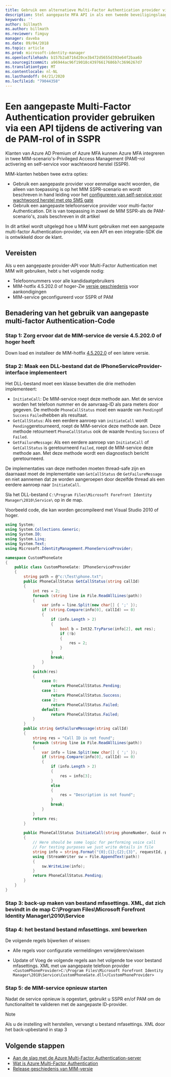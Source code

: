 ```yaml
---
title: Gebruik een alternatieve Multi-Factor Authentication provider via een API om PAM of het SSPR-scenario te activeren | Microsoft Docs
description: Stel aangepaste MFA API in als een tweede beveiligingslaag wanneer uw gebruikers rollen activeren in Privileged Access Management en self-service voor wachtwoord herstel gebruiken.
keywords: ''
author: billmath
ms.author: billmath
ms.reviewer: fimguy
manager: daveba
ms.date: 09/04/2018
ms.topic: article
ms.prod: microsoft-identity-manager
ms.openlocfilehash: b157b2a8716d20ce3b472d5655d393e64f2baa6b
ms.sourcegitcommit: a96944ac96f19018c43976617686b7c3696267d7
ms.translationtype: MT
ms.contentlocale: nl-NL
ms.lasthandoff: 04/21/2020
ms.locfileid: "79044358"
---
```

# <a name="use-a-custom-multi-factor-authentication-provider-via-an-api-during-pam-role-activation-or-in-sspr"></a>Een aangepaste Multi-Factor Authentication provider gebruiken via een API tijdens de activering van de PAM-rol of in SSPR

Klanten van Azure AD Premium of Azure MFA kunnen Azure MFA integreren in twee MIM-scenario's-Privileged Access Management (PAM)-rol activering en self-service voor wachtwoord herstel (SSPR).

MIM-klanten hebben twee extra opties:

 - Gebruik een aangepaste provider voor eenmalige wacht woorden, die alleen van toepassing is op het MIM SSPR-scenario en wordt beschreven in hand leiding voor het [configureren van self-service voor wachtwoord herstel met otp SMS gate](https://docs.microsoft.com/previous-versions/mim/hh824692(v=ws.10))
 - Gebruik een aangepaste telefoonservice provider voor multi-factor Authentication. Dit is van toepassing in zowel de MIM SSPR-als de PAM-scenario's, zoals beschreven in dit artikel

In dit artikel wordt uitgelegd hoe u MIM kunt gebruiken met een aangepaste multi-factor Authentication-provider, via een API en een integratie-SDK die is ontwikkeld door de klant.  

## <a name="prerequisites"></a>Vereisten

Als u een aangepaste provider-API voor Multi-Factor Authentication met MIM wilt gebruiken, hebt u het volgende nodig:

- Telefoonnummers voor alle kandidaatgebruikers
- MIM-hotfix 4.5.202.0 of hoger-Zie [versie geschiedenis](reference/version-history.md) voor aankondigingen
- MIM-service geconfigureerd voor SSPR of PAM

## <a name="approach-using-custom-multi-factor-authentication-code"></a>Benadering van het gebruik van aangepaste multi-factor Authentication-Code

### <a name="step-1-ensure-mim-service-is-at-version-452020-or-later"></a>Stap 1: Zorg ervoor dat de MIM-service de versie 4.5.202.0 of hoger heeft

Down load en installeer de MIM-hotfix [4.5.202.0](https://www.microsoft.com/download/details.aspx?id=57278) of een latere versie.

### <a name="step-2-create-a-dll-which-implements-the-iphoneserviceprovider-interface"></a>Stap 2: Maak een DLL-bestand dat de IPhoneServiceProvider-interface implementeert

Het DLL-bestand moet een klasse bevatten die drie methoden implementeert:

- `InitiateCall`: De MIM-service roept deze methode aan. Met de service worden het telefoon nummer en de aanvraag-ID als para meters door gegeven.  De methode `PhoneCallStatus` moet een waarde van `Pending`of `Success` `Failed`hebben als resultaat.
- `GetCallStatus`: Als een eerdere aanroep van `initiateCall` wordt `Pending`geretourneerd, roept de MIM-service deze methode aan. Deze methode retourneert `PhoneCallStatus` ook de waarde `Pending` `Success` of `Failed`.
- `GetFailureMessage`: Als een eerdere aanroep van `InitiateCall` of `GetCallStatus` is geretourneerd `Failed`, roept de MIM-service deze methode aan. Met deze methode wordt een diagnostisch bericht geretourneerd.

De implementaties van deze methoden moeten thread-safe zijn en daarnaast moet de implementatie van `GetCallStatus` de `GetFailureMessage` en niet aannemen dat ze worden aangeroepen door dezelfde thread als een eerdere aanroep naar `InitiateCall`.

Sla het DLL-bestand `C:\Program Files\Microsoft Forefront Identity Manager\2010\Service\` op in de map.

Voorbeeld code, die kan worden gecompileerd met Visual Studio 2010 of hoger.

```csharp
using System;
using System.Collections.Generic;
using System.IO;
using System.Linq;
using System.Text;
using Microsoft.IdentityManagement.PhoneServiceProvider;

namespace CustomPhoneGate
{
    public class CustomPhoneGate: IPhoneServiceProvider
    {
        string path = @"c:\Test\phone.txt";
        public PhoneCallStatus GetCallStatus(string callId)
        {
            int res = 2;
            foreach (string line in File.ReadAllLines(path))
            {
                var info = line.Split(new char[] { ';' });
                if (string.Compare(info[0], callId) == 0)
                {
                    if (info.Length > 2)
                    {
                        bool b = Int32.TryParse(info[2], out res);
                        if (!b)
                        {
                            res = 2;
                        }
                    }
                    break;
                }
            }
            switch(res)
            {
                case 0:
                    return PhoneCallStatus.Pending;
                case 1:
                    return PhoneCallStatus.Success;
                case 2:
                    return PhoneCallStatus.Failed;
                default:
                    return PhoneCallStatus.Failed;
            }       
        }
        public string GetFailureMessage(string callId)
        {
            string res = "Call ID is not found";
            foreach (string line in File.ReadAllLines(path))
            {
                var info = line.Split(new char[] { ';' });
                if (string.Compare(info[0], callId) == 0)
                {
                    if (info.Length > 2)
                    {
                        res = info[3];
                    }
                    else
                    {
                        res = "Description is not found";
                    }
                    break;
                }
            }
            return res;            
        }
        
        public PhoneCallStatus InitiateCall(string phoneNumber, Guid requestId, Dictionary<string,object> deliveryAttributes)
        {
            // Here should be some logic for performing voice call
            // For testing purposes we just write details in file             
            string info = string.Format("{0};{1};{2};{3}", requestId, phoneNumber, 0, string.Empty);
            using (StreamWriter sw = File.AppendText(path))
            {
                sw.WriteLine(info);                
            }
            return PhoneCallStatus.Pending;    
        }
    }
}
```
### <a name="step-3-backup-the-mfasettingsxml-located-in-the-cprogram-filesmicrosoft-forefront-identity-manager2010service"></a>Stap 3: back-up maken van bestand mfasettings. XML, dat zich bevindt in de map C:\Program Files\Microsoft Forefront Identity Manager\2010\Service

### <a name="step-4-edit-the-mfasettingsxml-file"></a>Stap 4: het bestand bestand mfasettings. xml bewerken

De volgende regels bijwerken of wissen:

- Alle regels voor configuratie vermeldingen verwijderen/wissen 

- Update of Voeg de volgende regels aan het volgende toe voor bestand mfasettings. XML met uw aangepaste telefoon provider <br>
`<CustomPhoneProvider>C:\Program Files\Microsoft Forefront Identity Manager\2010\Service\CustomPhoneGate.dll</CustomPhoneProvider>`

### <a name="step-5-restart-mim-service"></a>Stap 5: de MIM-service opnieuw starten

Nadat de service opnieuw is opgestart, gebruikt u SSPR en/of PAM om de functionaliteit te valideren met de aangepaste ID-provider.

> [!NOTE] 
> Als u de instelling wilt herstellen, vervangt u bestand mfasettings. XML door het back-upbestand in stap 3


## <a name="next-steps"></a>Volgende stappen

- [Aan de slag met de Azure Multi-Factor Authentication-server](https://docs.microsoft.com/azure/active-directory/authentication/howto-mfaserver-deploy)
- [Wat is Azure Multi-Factor Authentication](https://docs.microsoft.com/azure/multi-factor-authentication/multi-factor-authentication)
- [Release geschiedenis van MIM-versie](./reference/version-history.md)
